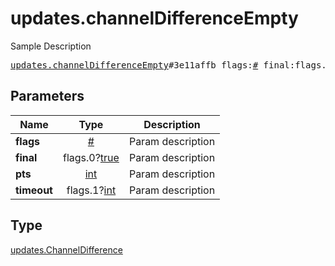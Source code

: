 # updates.channelDifferenceEmpty

Sample Description

<pre>
<a href="../constructor/updates.channelDifferenceEmpty.md">updates.channelDifferenceEmpty</a>#3e11affb flags:<a href="../type/#.md">#</a> final:flags.0?<a href="../type/true.md">true</a> pts:<a href="../type/int.md">int</a> timeout:flags.1?<a href="../type/int.md">int</a> = <a href="../type/updates.ChannelDifference.md">updates.ChannelDifference</a>;</pre>
## Parameters

| Name | Type | Description |
|------|:----:|-------------|
| **flags** | <a href="../type/#.md">#</a> | Param description |
| **final** | flags.0?<a href="../type/true.md">true</a> | Param description |
| **pts** | <a href="../type/int.md">int</a> | Param description |
| **timeout** | flags.1?<a href="../type/int.md">int</a> | Param description |

## Type

<a href="../type/updates.ChannelDifference.md">updates.ChannelDifference</a>
